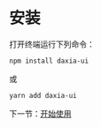 # 安装

打开终端运行下列命令：

```bash
npm install daxia-ui
```

或

```bash
yarn add daxia-ui
```

下一节：[开始使用](#/doc/get-started)
